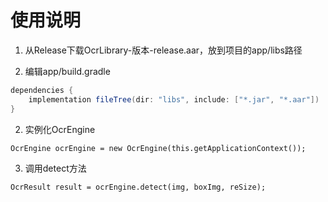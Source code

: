 # 使用说明

1. 从Release下载OcrLibrary-版本-release.aar，放到项目的app/libs路径

1. 编辑app/build.gradle

```groovy
dependencies {
    implementation fileTree(dir: "libs", include: ["*.jar", "*.aar"])
}
```

2. 实例化OcrEngine

```
OcrEngine ocrEngine = new OcrEngine(this.getApplicationContext());
```

3. 调用detect方法

```
OcrResult result = ocrEngine.detect(img, boxImg, reSize);
```